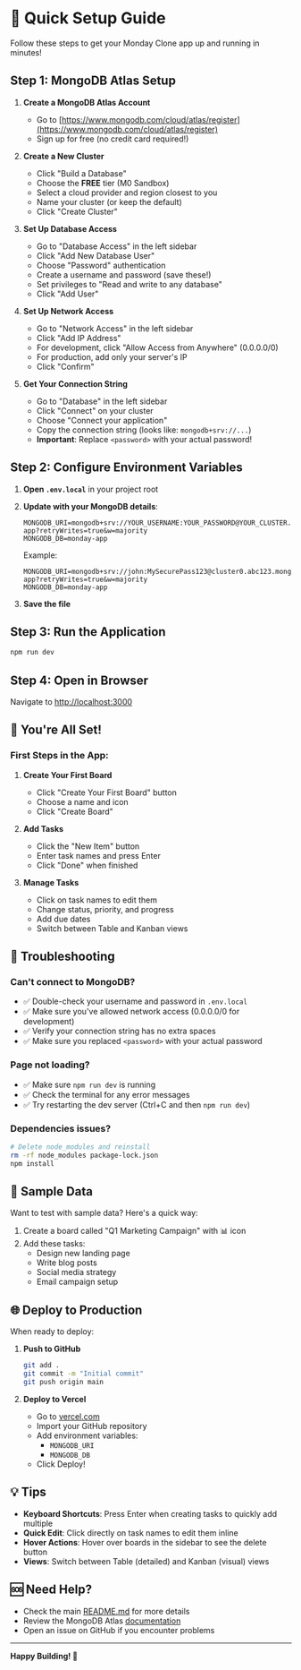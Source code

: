 # 🚀 Quick Setup Guide

Follow these steps to get your Monday Clone app up and running in minutes!

## Step 1: MongoDB Atlas Setup

1. **Create a MongoDB Atlas Account**
   - Go to [https://www.mongodb.com/cloud/atlas/register](https://www.mongodb.com/cloud/atlas/register)
   - Sign up for free (no credit card required!)

2. **Create a New Cluster**
   - Click "Build a Database"
   - Choose the **FREE** tier (M0 Sandbox)
   - Select a cloud provider and region closest to you
   - Name your cluster (or keep the default)
   - Click "Create Cluster"

3. **Set Up Database Access**
   - Go to "Database Access" in the left sidebar
   - Click "Add New Database User"
   - Choose "Password" authentication
   - Create a username and password (save these!)
   - Set privileges to "Read and write to any database"
   - Click "Add User"

4. **Set Up Network Access**
   - Go to "Network Access" in the left sidebar
   - Click "Add IP Address"
   - For development, click "Allow Access from Anywhere" (0.0.0.0/0)
   - For production, add only your server's IP
   - Click "Confirm"

5. **Get Your Connection String**
   - Go to "Database" in the left sidebar
   - Click "Connect" on your cluster
   - Choose "Connect your application"
   - Copy the connection string (looks like: `mongodb+srv://...`)
   - **Important**: Replace `<password>` with your actual password!

## Step 2: Configure Environment Variables

1. **Open `.env.local`** in your project root

2. **Update with your MongoDB details**:
   ```env
   MONGODB_URI=mongodb+srv://YOUR_USERNAME:YOUR_PASSWORD@YOUR_CLUSTER.mongodb.net/monday-app?retryWrites=true&w=majority
   MONGODB_DB=monday-app
   ```

   Example:
   ```env
   MONGODB_URI=mongodb+srv://john:MySecurePass123@cluster0.abc123.mongodb.net/monday-app?retryWrites=true&w=majority
   MONGODB_DB=monday-app
   ```

3. **Save the file**

## Step 3: Run the Application

```bash
npm run dev
```

## Step 4: Open in Browser

Navigate to [http://localhost:3000](http://localhost:3000)

## 🎉 You're All Set!

### First Steps in the App:

1. **Create Your First Board**
   - Click "Create Your First Board" button
   - Choose a name and icon
   - Click "Create Board"

2. **Add Tasks**
   - Click the "New Item" button
   - Enter task names and press Enter
   - Click "Done" when finished

3. **Manage Tasks**
   - Click on task names to edit them
   - Change status, priority, and progress
   - Add due dates
   - Switch between Table and Kanban views

## 🔧 Troubleshooting

### Can't connect to MongoDB?
- ✅ Double-check your username and password in `.env.local`
- ✅ Make sure you've allowed network access (0.0.0.0/0 for development)
- ✅ Verify your connection string has no extra spaces
- ✅ Make sure you replaced `<password>` with your actual password

### Page not loading?
- ✅ Make sure `npm run dev` is running
- ✅ Check the terminal for any error messages
- ✅ Try restarting the dev server (Ctrl+C and then `npm run dev`)

### Dependencies issues?
```bash
# Delete node_modules and reinstall
rm -rf node_modules package-lock.json
npm install
```

## 📱 Sample Data

Want to test with sample data? Here's a quick way:

1. Create a board called "Q1 Marketing Campaign" with 📊 icon
2. Add these tasks:
   - Design new landing page
   - Write blog posts
   - Social media strategy
   - Email campaign setup

## 🌐 Deploy to Production

When ready to deploy:

1. **Push to GitHub**
   ```bash
   git add .
   git commit -m "Initial commit"
   git push origin main
   ```

2. **Deploy to Vercel**
   - Go to [vercel.com](https://vercel.com)
   - Import your GitHub repository
   - Add environment variables:
     - `MONGODB_URI`
     - `MONGODB_DB`
   - Click Deploy!

## 💡 Tips

- **Keyboard Shortcuts**: Press Enter when creating tasks to quickly add multiple
- **Quick Edit**: Click directly on task names to edit them inline
- **Hover Actions**: Hover over boards in the sidebar to see the delete button
- **Views**: Switch between Table (detailed) and Kanban (visual) views

## 🆘 Need Help?

- Check the main [README.md](README.md) for more details
- Review the MongoDB Atlas [documentation](https://docs.atlas.mongodb.com/)
- Open an issue on GitHub if you encounter problems

---

**Happy Building! 🚀**

